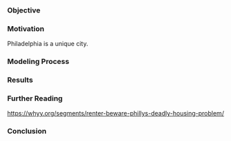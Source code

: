 ### Objective

### Motivation

Philadelphia is a unique city.

### Modeling Process

### Results

### Further Reading
https://whyy.org/segments/renter-beware-phillys-deadly-housing-problem/

### Conclusion
